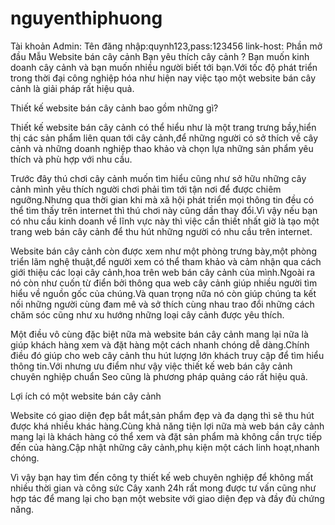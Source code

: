 # nguyenthiphuong
Tài khoản Admin: Tên đăng nhập:quynh123,pass:123456
link-host:
Phần mở đầu
Mẫu Website bán cây cảnh
Bạn yêu thích cây cảnh ? Bạn muốn kinh doanh cây cảnh và bạn muốn nhiều người biết tới bạn.Với tốc độ phát triển trong thời đại công nghiệp hóa như hiện nay việc tạo một website bán cây cảnh là giải pháp rất hiệu quả.

Thiết kế website bán cây cảnh bao gồm những gì?

Thiết kế website bán cây cảnh có thể hiểu như là một trang trưng bầy,hiển thị các sản phẩm liên quan tới cây cảnh,để những người có sở thích về cây cảnh và những doanh nghiệp thao khảo và chọn lựa những sản phẩm yêu thích và phù hợp với nhu cầu.

Trước đây thú chơi cây cảnh muốn tìm hiểu cũng như sở hữu những cây cảnh mình yêu thích người chơi phải tìm tới tận nơi để được chiêm ngưỡng.Nhưng qua thời gian khi mà xã hội phát triển mọi thông tin đều có thể tìm thấy trên internet thì thú chơi này cũng dần thay đổi.Vì vậy nếu bạn có nhu cầu kinh doanh về lĩnh vực này thì việc cần thiết nhất giờ là tạo một trang web bán cây cảnh để thu hút những người có nhu cầu trên internet.

Website bán cây cảnh còn được xem như một phòng trưng bày,một phòng triển lãm nghệ thuật,để người xem có thể tham khảo và cảm nhận qua cách giới thiệu các loại cây cảnh,hoa trên web bán cây cảnh của mình.Ngoài ra nó còn như cuốn từ điển bởi thông qua web cây cảnh giúp nhiều người tìm hiểu về nguồn gốc của chúng.Và quan trọng nữa nó còn giúp chúng ta kết nối những người cùng đam mê và sở thích cùng nhau trao đổi những cách chăm sóc cũng như xu hướng những loại cây cảnh được yêu thích.

Một điều vô cùng đặc biệt nữa mà website bán cây cảnh mang lại nữa là giúp khách hàng xem và đặt hàng một cách nhanh chóng dễ dàng.Chính điều đó giúp cho web cây cảnh thu hút lượng lớn khách truy cập để tìm hiểu thông tin.Với nhưng ưu điểm như vậy việc thiết kế web bán cây cảnh chuyên nghiệp chuẩn Seo cũng là phương pháp quảng cáo rất hiệu quả.

Lợi ích có một website bán cây cảnh

Website có giao diện đẹp bắt mắt,sản phẩm đẹp và đa dạng thì sẽ thu hút được khá nhiều khác hàng.Cùng khả năng tiện lợi nữa mà web bán cây cảnh mang lại là khách hàng có thể xem và đặt sản phẩm mà không cần trực tiếp đến của hàng.Cập nhật những cây cảnh,phụ kiện một cách linh hoạt,nhanh chóng.

Vì vậy bạn hay tìm đến công ty thiết kế web chuyên nghiệp để không mất nhiều thời gian và công sức Cây xanh 24h rất mong được tư vấn cũng như hợp tác để mang lại cho bạn một website với giao diện đẹp và đầy đủ chứng năng.

